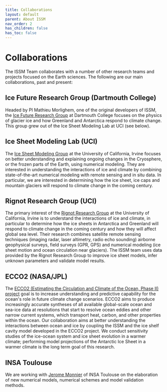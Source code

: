 ```yaml
---
title: Collaborations
layout: default
parent: About ISSM
nav_order: 2
has_children: false
has_toc: false
---
```


# Collaborations
The ISSM Team collaborates with a number of other research teams and projects focused on the Earth sciences. The following are our main collaborations, past and present:

## Ice Future Research Group (Dartmouth College)
Headed by PI Mathieu Morlighem, one of the original developers of ISSM, the <a href="https://icefuture.org/" target="_blank">Ice Future Research Group</a> at Dartmouth College focuses on the physics of glacier ice and how Greenland and Antarctica respond to climate change. This group grew out of the Ice Sheet Modeling Lab at UCI (see below).

## Ice Sheet Modeling Lab (UCI)
The <a href="https://sites.ps.uci.edu/morlighem" target="_blank">Ice Sheet Modeling Group</a> at the University of California, Irvine focuses on better understanding and explaining ongoing changes in the Cryosphere, or the frozen parts of the Earth, using numerical modeling. They are interested in understanding the interactions of ice and climate by combining state-of-the-art numerical modeling with remote sensing and in situ data. In particular, we are interested in determining how the ice sheet, ice caps and mountain glaciers will respond to climate change in the coming century.

## Rignot Research Group (UCI)
The primary interest of the <a href="https://faculty.sites.uci.edu/erignot" target="_blank">Rignot Research Group</a> at the University of California, Irvine is to understand the interactions of ice and climate, in particular to determine how the ice sheets in Antarctica and Greenland will respond to climate change in the coming century and how they will affect global sea level. Their research combines satellite remote sensing techniques (imaging radar, laser altimetry, radio echo sounding) airborne geophysical surveys, field surveys (GPR, GPS) and numerical modeling (ice sheet motion and ocean circulation near glaciers). The ISSM team uses data provided by the Rignot Research Group to improve ice sheet models, infer unknown parameters and validate model results.

## ECCO2 (NASA/JPL)
The <a href="https://science.jpl.nasa.gov/projects/ECCO" target="_blank">ECCO2 (Estimating the Circulation and Climate of the Ocean, Phase II) project</a> goal is to increase understanding and predictive capability for the ocean's role in future climate change scenarios. ECCO2 aims to produce increasingly accurate syntheses of all available global-scale ocean and sea-ice data at resolutions that start to resolve ocean eddies and other narrow current systems, which transport heat, carbon, and other properties within the ocean.
Our collaboration aims at better understanding the interactions between ocean and ice by coupling the ISSM and the ice shelf cavity model developed in the ECCO2 project. We conduct sensitivity studies of the ice-ocean system and ice sheet evolution in a warmer climate; performing model projections of the Antarctic Ice Sheet in a warmer climate is the long term goal of this research.

## INSA Toulouse
We are working with <a href="https://www.math.univ-toulouse.fr/~jmonnie" target="_blank">Jerome Monnier</a> of INSA Toulouse on the elaboration of new numerical models, numerical schemes and model validation methods.


